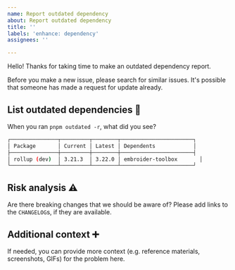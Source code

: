 ```yaml
---
name: Report outdated dependency
about: Report outdated dependency
title: ''
labels: 'enhance: dependency'
assignees: ''

---
```


Hello! Thanks for taking time to make an outdated dependency report.

Before you make a new issue, please search for similar issues. It's possible that someone has made a request for update already.


## List outdated dependencies 🔗

When you ran `pnpm outdated -r`, what did you see?

```sh
┌───────────────┬─────────┬────────┬───────────────────────┐
│ Package       │ Current │ Latest │ Dependents            │
├───────────────┼─────────┼────────┼───────────────────────┤
│ rollup (dev)  │ 3.21.3  │ 3.22.0 │ embroider-toolbox       │
└───────────────┴─────────┴────────┴───────────────────────┘
```


## Risk analysis ⚠️

Are there breaking changes that we should be aware of? Please add links to the `CHANGELOG`s, if they are available.


## Additional context ➕

If needed, you can provide more context (e.g. reference materials, screenshots, GIFs) for the problem here.
